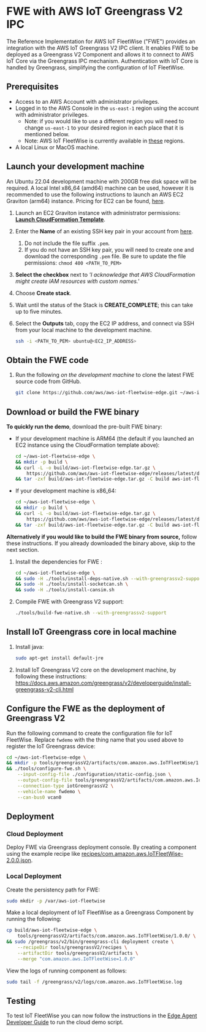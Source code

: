 # FWE with AWS IoT Greengrass V2 IPC

The Reference Implementation for AWS IoT FleetWise ("FWE") provides an integration with the AWS IoT
Greengrass V2 IPC client. It enables FWE to be deployed as a Greengrass V2 Component and allows it
to connect to AWS IoT Core via the Greengrass IPC mechanism. Authentication with IoT Core is handled
by Greengrass, simplifying the configuration of IoT FleetWise.

## Prerequisites

- Access to an AWS Account with administrator privileges.
- Logged in to the AWS Console in the `us-east-1` region using the account with administrator
  privileges.
  - Note: if you would like to use a different region you will need to change `us-east-1` to your
    desired region in each place that it is mentioned below.
  - Note: AWS IoT FleetWise is currently available in
    [these](https://docs.aws.amazon.com/general/latest/gr/iotfleetwise.html) regions.
- A local Linux or MacOS machine.

## Launch your development machine

An Ubuntu 22.04 development machine with 200GB free disk space will be required. A local Intel
x86_64 (amd64) machine can be used, however it is recommended to use the following instructions to
launch an AWS EC2 Graviton (arm64) instance. Pricing for EC2 can be found,
[here](https://aws.amazon.com/ec2/pricing/on-demand/).

1. Launch an EC2 Graviton instance with administrator permissions:
   [**Launch CloudFormation Template**](https://us-east-1.console.aws.amazon.com/cloudformation/home?region=us-east-1#/stacks/quickcreate?templateUrl=https%3A%2F%2Faws-iot-fleetwise.s3.us-west-2.amazonaws.com%2Flatest%2Fcfn-templates%2Ffwdev.yml&stackName=fwdev).
1. Enter the **Name** of an existing SSH key pair in your account from
   [here](https://us-east-1.console.aws.amazon.com/ec2/v2/home?region=us-east-1#KeyPairs:).
   1. Do not include the file suffix `.pem`.
   1. If you do not have an SSH key pair, you will need to create one and download the corresponding
      `.pem` file. Be sure to update the file permissions: `chmod 400 <PATH_TO_PEM>`
1. **Select the checkbox** next to _'I acknowledge that AWS CloudFormation might create IAM
   resources with custom names.'_
1. Choose **Create stack**.
1. Wait until the status of the Stack is **CREATE_COMPLETE**; this can take up to five minutes.
1. Select the **Outputs** tab, copy the EC2 IP address, and connect via SSH from your local machine
   to the development machine.

   ```bash
   ssh -i <PATH_TO_PEM> ubuntu@<EC2_IP_ADDRESS>
   ```

## Obtain the FWE code

1. Run the following _on the development machine_ to clone the latest FWE source code from GitHub.

   ```bash
   git clone https://github.com/aws/aws-iot-fleetwise-edge.git ~/aws-iot-fleetwise-edge
   ```

## Download or build the FWE binary

**To quickly run the demo**, download the pre-built FWE binary:

- If your development machine is ARM64 (the default if you launched an EC2 instance using the
  CloudFormation template above):

  ```bash
  cd ~/aws-iot-fleetwise-edge \
  && mkdir -p build \
  && curl -L -o build/aws-iot-fleetwise-edge.tar.gz \
      https://github.com/aws/aws-iot-fleetwise-edge/releases/latest/download/aws-iot-fleetwise-edge-arm64.tar.gz  \
  && tar -zxf build/aws-iot-fleetwise-edge.tar.gz -C build aws-iot-fleetwise-edge
  ```

- If your development machine is x86_64:

  ```bash
  cd ~/aws-iot-fleetwise-edge \
  && mkdir -p build \
  && curl -L -o build/aws-iot-fleetwise-edge.tar.gz \
      https://github.com/aws/aws-iot-fleetwise-edge/releases/latest/download/aws-iot-fleetwise-edge-amd64.tar.gz  \
  && tar -zxf build/aws-iot-fleetwise-edge.tar.gz -C build aws-iot-fleetwise-edge
  ```

**Alternatively if you would like to build the FWE binary from source,** follow these instructions.
If you already downloaded the binary above, skip to the next section.

1. Install the dependencies for FWE :

   ```bash
   cd ~/aws-iot-fleetwise-edge \
   && sudo -H ./tools/install-deps-native.sh --with-greengrassv2-support \
   && sudo -H ./tools/install-socketcan.sh \
   && sudo -H ./tools/install-cansim.sh
   ```

1. Compile FWE with Greengrass V2 support:

   ```bash
   ./tools/build-fwe-native.sh --with-greengrassv2-support
   ```

## Install IoT Greengrass core in local machine

1. Install java:

   ```bash
   sudo apt-get install default-jre
   ```

1. Install IoT Greengrass V2 core on the development machine, by following these instructions:
   https://docs.aws.amazon.com/greengrass/v2/developerguide/install-greengrass-v2-cli.html

## Configure the FWE as the deployment of Greengrass V2

Run the following command to create the configuration file for IoT FleetWise. Replace `fwdemo` with
the thing name that you used above to register the IoT Greengrass device:

```bash
cd ~/aws-iot-fleetwise-edge \
&& mkdir -p tools/greengrassV2/artifacts/com.amazon.aws.IoTFleetWise/1.0.0 \
&& ./tools/configure-fwe.sh \
    --input-config-file ./configuration/static-config.json \
    --output-config-file tools/greengrassV2/artifacts/com.amazon.aws.IoTFleetWise/1.0.0/config-0.json \
    --connection-type iotGreengrassV2 \
    --vehicle-name fwdemo \
    --can-bus0 vcan0
```

## Deployment

### Cloud Deployment

Deploy FWE via Greengrass deployment console. By creating a component using the example recipe like
[recipes/com.amazon.aws.IoTFleetWise-2.0.0.json](recipes/com.amazon.aws.IoTFleetWise-2.0.0.json).

### Local Deployment

Create the persistency path for FWE:

```bash
sudo mkdir -p /var/aws-iot-fleetwise
```

Make a local deployment of IoT FleetWise as a Greengrass Component by running the following:

```bash
cp build/aws-iot-fleetwise-edge \
    tools/greengrassV2/artifacts/com.amazon.aws.IoTFleetWise/1.0.0/ \
&& sudo /greengrass/v2/bin/greengrass-cli deployment create \
    --recipeDir tools/greengrassV2/recipes \
    --artifactDir tools/greengrassV2/artifacts \
    --merge "com.amazon.aws.IoTFleetWise=1.0.0"
```

View the logs of running component as follows:

```bash
sudo tail -f /greengrass/v2/logs/com.amazon.aws.IoTFleetWise.log
```

## Testing

To test IoT FleetWise you can now follow the instructions in the
[Edge Agent Developer Guide](../../docs/dev-guide/edge-agent-dev-guide.md#use-the-aws-iot-fleetwise-demo)
to run the cloud demo script.
